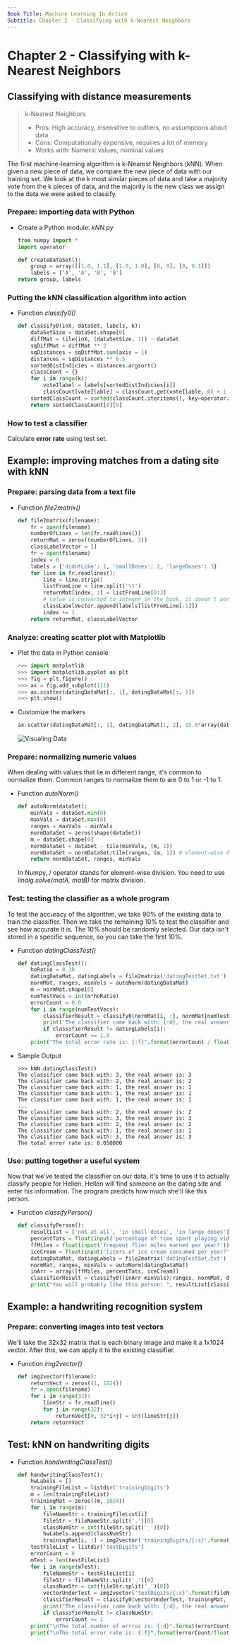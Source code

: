 ```yaml
---
Book Title: Machine Learning In Action
Subtitle: Chapter 2 - Classifying with k-Nearest Neighbors
---
```


# Chapter 2 - Classifying with k-Nearest Neighbors

## Classifying with distance measurements

> k-Nearest Neighbors
> - Pros: High accuracy, insensitive to outliers, no assumptions about data
> - Cons: Computationally expensive, requires a lot of memory
> - Works with: Numeric values, nominal values

The first machine-learning algorithm is k-Nearest Neighbors (kNN). When given a new piece of data, we compare the new piece of data with our training set. We look at the k most similar pieces of data and take a majority vote from the k pieces of data, and the majority is the new class we assign to the data we were asked to classify.

### Prepare: importing data with Python

* Create a Python module: *kNN.py*

    ```Python
    from numpy import *
    import operator

    def createDataSet():
        group = array([[1.0, 1.1], [1.0, 1.0], [0, 0], [0, 0.1]])
        labels = ['A', 'A', 'B', 'B']
    return group, labels
    ```

### Putting the kNN classification algorithm into action

* Function *classify0()*

    ```Python
    def classify0(inX, dataSet, labels, k):
        dataSetSize = dataSet.shape[0]
        diffMat = tile(inX, (dataSetSize, 1)) - dataSet
        sqDiffMat = diffMat ** 2
        sqDistances = sqDiffMat.sum(axis = 1)
        distances = sqDistances ** 0.5
        sortedDistIndicies = distances.argsort()
        classCount = {}
        for i in range(k):
            voteIlabel = labels[sortedDistIndicies[i]]
            classCount[voteIlable] = classCount.get(voteIlable, 0) + 1
        sortedClassCount = sorted(classCount.iteritems(), key=operator.itemgetter(1), reverse=True)
        return sortedClassCount[0][0]
    ```

### How to test a classifier

Calculate **error rate** using test set.

## Example: improving matches from a dating site with kNN

### Prepare: parsing data from a text file

* Function *file2matrix()*

    ```Python
    def file2matrix(filename):
        fr = open(filename)
        numberOfLines = len(fr.readlines())
        returnMat = zeros((numberOfLines, 3))
        classLabelVector = []
        fr = open(filename)
        index = 0
        labels = {'didntLike': 1, 'smallDoses': 2, 'largeDoses': 3}
        for line in fr.readlines():
            line = line.strip()
            listFromLine = line.split('\t')
            returnMat[index, :] = listFromLine[0:3]
            # value is converted to integer in the book, it doesn't work on my system
            classLabelVector.append(labels[listFromLine[-1]])
            index += 1
        return returnMat, classLabelVector
    ```

### Analyze: creating scatter plot with Matplotlib

* Plot the data in Python console

    ```Python
    >>> import matplotlib
    >>> import matplotlib.pyplot as plt
    >>> fig = plt.figure()
    >>> ax = fig.add_subplot(111)
    >>> ax.scatter(datingDataMat[:, 1], datingDataMat[:, 2])
    >>> plt.show()
    ```

* Customize the markers

    ```Python
    ax.scatter(datingDataMat[:, 1], datingDataMat[:, 2], 15.0*array(datingLabels), 15.0*array(datingLabels))
    ```

    ![Visualing Data](static/img/figure2-1.png)

### Prepare: normalizing numeric values

When dealing with values that lie in different range, it's common to normalize them. Common ranges to normalize them to are 0 to 1 or -1 to 1.

* Function *autoNorm()*

    ```Python
    def autoNorm(dataSet):
        minVals = dataSet.min(0)
        maxVals = dataSet.max(0)
        ranges = maxVals - minVals
        normDataSet = zeros(shape(dataSet))
        m = dataSet.shape[0]
        normDataSet = dataSet - tile(minVals, (m, 1))
        normDataSet = normDataSet/tile(ranges, (m, 1)) # element-wise division
        return normDataSet, ranges, minVals
    ```

    In Numpy, / operator stands for element-wise division. You need to use *linalg.solve(matA, matB)* for matrix division.

### Test: testing the classifier as a whole program

To test the accuracy of the algorithm,  we take 90% of the existing data to train the classifier. Then we take the remaining 10% to test the classifier and see how accurate it is. The 10% should be randomly selected. Our data isn't stored in a specific sequence, so you can take the first 10%.

* Function *datingClassTest()*

    ```Python
    def datingClassTest():
        hoRatio = 0.10
        datingDataMat, datingLabels = file2matrix('datingTestSet.txt')
        normMat, ranges, minVals = autoNorm(datingDataMat)
        m = normMat.shape[0]
        numTestVecs = int(m*hoRatio)
        errorCount = 0.0
        for i in range(numTestVecs):
            classifierResult = classify0(normMat[i, :], normMat[numTestVecs: m, :], datingLabels[numTestVecs: m], 3)
            print('The classifier came back with: {:d}, the real answer is: {:d}'.format(classifierResult, datingLabels[i]))
            if classifierResult != datingLabels[i]:
                errorCount += 1.0
        print("The total error rate is: {:f}".format(errorCount / float(numTestVecs)))
    ```

* Sample Output

    ```
    >>> kNN.datingClassTest()
    The classifier came back with: 3, the real answer is: 3
    The classifier came back with: 2, the real answer is: 2
    The classifier came back with: 1, the real answer is: 1
    The classifier came back with: 1, the real answer is: 1
    The classifier came back with: 1, the real answer is: 1
    ...
    The classifier came back with: 2, the real answer is: 2
    The classifier came back with: 3, the real answer is: 3
    The classifier came back with: 2, the real answer is: 2
    The classifier came back with: 1, the real answer is: 1
    The classifier came back with: 3, the real answer is: 3
    The total error rate is: 0.050000
    ```

### Use: putting together a useful system

Now that we've tested the classifier on our data, it's time to use it to actually classify people for Hellen. Hellen will find someone on the dating site and enter his information. The program predicts how much she'll like this person.

* Function *classifyPerson()*

    ```Python
    def classifyPerson():
        resultList = ['not at all', 'in small doses', 'in large doses']
        percentTats = float(input('percentage of time spent playing video games?'))
        ffMiles = float(input('frequent flier miles earned per year?'))
        iceCream = float(input('liters of ice cream consumed per year?'))
        datingDataMat, datingLabels = file2matrix('datingTestSet.txt')
        normMat, ranges, minVals = autoNorm(datingDataMat)
        inArr = array([ffMiles, percentTats, iceCream])
        classifierResult = classify0((inArr-minVals)/ranges, normMat, datingLabels, 3)
        print("You will probably like this person: ", resultList[classifierResult - 1])
    ```

## Example: a handwriting recognition system

### Prepare: converting images into test vectors

We'll take the 32x32 matrix that is each binary image and make it a 1x1024 vector. After this, we can apply it to the existing classifier.

* Function *img2vector()*

    ```Python
    def img2vector(filename):
        returnVect = zeros((1, 1024))
        fr = open(filename)
        for i in range(32):
            lineStr = fr.readline()
            for j in range(32):
                returnVect[0, 32*i+j] = int(lineStr[j])
        return returnVect
    ```

## Test: kNN on handwriting digits

* Function *handwritingClassTest()*

    ```Python
    def handwritingClassTest():
        hwLabels = []
        trainingFileList = listdir('trainingDigits')
        m = len(trainingFileList)
        trainingMat = zeros((m, 1024))
        for i in range(m):
            fileNameStr = trainingFileList[i]
            fileStr = fileNameStr.split('.')[0]
            classNumStr = int(fileStr.split('_')[0])
            hwLabels.append(classNumStr)
            trainingMat[i, :] = img2vector('trainingDigits/{:s}'.format(fileNameStr))
        testFileList = listdir('testDigits')
        errorCount = 0
        mTest = len(testFileList)
        for i in range(mTest):
            fileNameStr = testFileList[i]
            fileStr = fileNameStr.split('.')[0]
            classNumStr = int(fileStr.split('_')[0])
            vectorUnderTest = img2vector('testDigits/{:s}'.format(fileNameStr))
            classifierResult = classify0(vectorUnderTest, trainingMat, hwLabels, 3)
            print("The classifier came back with: {:d}, the real answer is: {:d}".format(classifierResult, classNumStr))
            if classifierResult != classNumStr:
                errorCount += 1
        print("\nThe total number of errros is: {:d}".format(errorCount))
        print("\nThe total error rate is: {:f}".format(errorCount/float(mTest)))
    ```
